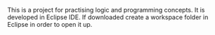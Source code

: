This is a project for practising logic and programming concepts.
It is developed in Eclipse IDE. If downloaded create a workspace folder in Eclipse in order to open it up.
